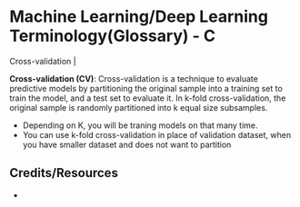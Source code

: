 # Machine Learning/Deep Learning Terminology(Glossary) - C #
Cross-validation | 


**Cross-validation (CV)**: Cross-validation is a technique to evaluate predictive models by partitioning the original sample into a training set to train the model, and a test set to evaluate it. In k-fold cross-validation, the original sample is randomly partitioned into k equal size subsamples. 
 - Depending on K, you will be traning models on that many time.  
 - You can use k-fold cross-validation in place of validation dataset, when you have smaller dataset and does not want to partition
 


## Credits/Resources ##
 - []()

